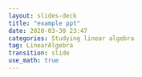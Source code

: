 ```yaml
---
layout: slides-deck
title: "example ppt"
date: 2020-03-30 23:47
categories: Studying linear algebra
tag: LinearAlgebra
transition: slide
use_math: true
---  
```

